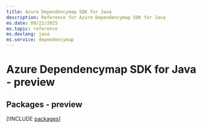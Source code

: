 ```yaml
---
title: Azure Dependencymap SDK for Java
description: Reference for Azure Dependencymap SDK for Java
ms.date: 09/22/2025
ms.topic: reference
ms.devlang: java
ms.service: dependencymap
---
```

# Azure Dependencymap SDK for Java - preview
## Packages - preview
[!INCLUDE [packages](dependencymap-index.md)]